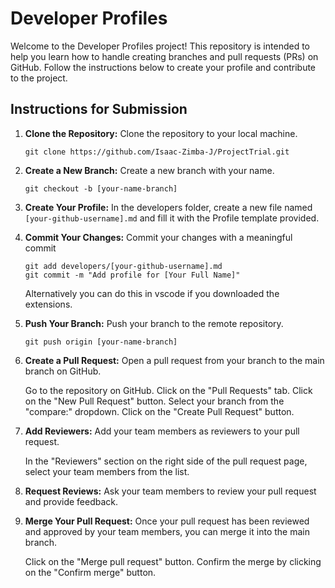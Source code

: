 # Developer Profiles

Welcome to the Developer Profiles project! This repository is intended to help you learn how to handle creating branches and pull requests (PRs) on GitHub. Follow the instructions below to create your profile and contribute to the project.

## Instructions for Submission

1. **Clone the Repository:** Clone the repository to your local machine.

   ```
   git clone https://github.com/Isaac-Zimba-J/ProjectTrial.git
   ```


2. **Create a New Branch:** Create a new branch with your name.
   ```
   git checkout -b [your-name-branch]
   ```
3. **Create Your Profile:** In the developers folder, create a new file named `[your-github-username].md` and fill it with the Profile template provided.

4. **Commit Your Changes:** Commit your changes with a meaningful commit

   ```
   git add developers/[your-github-username].md
   git commit -m "Add profile for [Your Full Name]"
   ```

   Alternatively you can do this in vscode if you downloaded the extensions.

5. **Push Your Branch:** Push your branch to the remote repository.
   ```
   git push origin [your-name-branch]
   ```
6. **Create a Pull Request:** Open a pull request from your branch to the main branch on GitHub.

   Go to the repository on GitHub.
   Click on the "Pull Requests" tab.
   Click on the "New Pull Request" button.
   Select your branch from the "compare:" dropdown.
   Click on the "Create Pull Request" button.

7. **Add Reviewers:** Add your team members as reviewers to your pull request.

   In the "Reviewers" section on the right side of the pull request page, select your team members from the list.

8. **Request Reviews:** Ask your team members to review your pull request and provide feedback.

9. **Merge Your Pull Request:** Once your pull request has been reviewed and approved by your team members, you can merge it into the main branch.

   Click on the "Merge pull request" button.
   Confirm the merge by clicking on the "Confirm merge" button.
